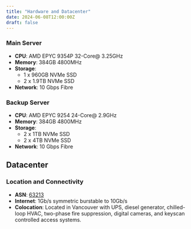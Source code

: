 ```yaml
---
title: "Hardware and Datacenter"
date: 2024-06-08T12:00:00Z
draft: false
---
```


### Main Server
- **CPU**: AMD EPYC 9354P 32-Core@ 3.25GHz
- **Memory**: 384GB 4800MHz
- **Storage**:
  - 1 x 960GB NVMe SSD
  - 2 x 1.9TB NVMe SSD 
- **Network**: 10 Gbps Fibre

### Backup Server
- **CPU**: AMD EPYC 9254 24-Core@ 2.9GHz
- **Memory**: 384GB 4800MHz
- **Storage**:
  - 2 x 1TB NVMe SSD
  - 2 x 4TB NVMe SSD
- **Network**: 10 Gbps Fibre

## Datacenter

### Location and Connectivity
- **ASN**: [63213](https://www.validators.app/data-centers/63213-CA-Vancouver?network=mainnet)
- **Internet**: 1Gb/s symmetric burstable to 10Gb/s
- **Colocation**: Located in Vancouver with UPS, diesel generator, chilled-loop HVAC, two-phase fire suppression, digital cameras, and keyscan controlled access systems.
